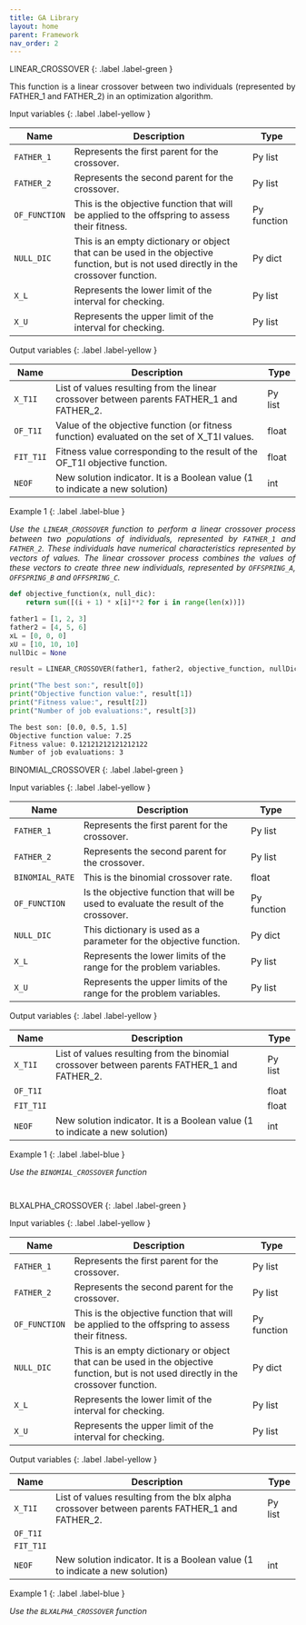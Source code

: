 ```yaml
---
title: GA Library
layout: home
parent: Framework
nav_order: 2
---
```


<!--Don't delete ths script-->
<script src = "https://polyfill.io/v3/polyfill.min.js?features=es6"></script>
<script id = "MathJax-script" async src="https://cdn.jsdelivr.net/npm/mathjax@3/es5/tex-mml-chtml.js"></script>
<!--Don't delete ths script-->

LINEAR_CROSSOVER
{: .label .label-green }

<p align = "justify">This function is a linear crossover between two individuals (represented by FATHER_1 and FATHER_2) in an optimization algorithm. </p>

Input variables
{: .label .label-yellow }

<table style = "width:100%">
   <thead>
     <tr>
       <th>Name</th>
       <th>Description</th>
       <th>Type</th>
     </tr>
   </thead>
   <tr>
       <td><code>FATHER_1</code></td>
       <td>Represents the first parent for the crossover.</td>
       <td>Py list</td>
   </tr>
   <tr>
       <td><code>FATHER_2</code></td>
       <td>Represents the second parent for the crossover.</td>
       <td>Py list</td>
   </tr> 
   <tr>
       <td><code>OF_FUNCTION</code></td>
       <td>This is the objective function that will be applied to the offspring to assess their fitness.</td>
       <td>Py function</td>
   </tr> 
   <tr>
       <td><code>NULL_DIC</code></td>
       <td> This is an empty dictionary or object that can be used in the objective function, but is not used directly in the crossover function.</td>
       <td>Py dict</td>
   </tr>   
   <tr>
       <td><code>X_L</code></td>
       <td>Represents the lower limit of the interval for checking.</td>
       <td>Py list</td>
   </tr>
   <tr>
       <td><code>X_U</code></td>
       <td>Represents the upper limit of the interval for checking.</td>
       <td>Py list</td>
   </tr>
</table>

Output variables
{: .label .label-yellow }

<table style = "width:100%">
   <thead>
     <tr>
       <th>Name</th>
       <th>Description</th>
       <th>Type</th>
     </tr>
   </thead>
   <tr>
       <td><code>X_T1I</code></td>
       <td>List of values resulting from the linear crossover between parents FATHER_1 and FATHER_2.</td>
       <td>Py list</td>
   </tr>
   <tr>
       <td><code>OF_T1I</code></td>
       <td>Value of the objective function (or fitness function) evaluated on the set of X_T1I values.</td>
       <td>float</td>
   </tr>
   <tr>
       <td><code>FIT_T1I</code></td>
       <td>Fitness value corresponding to the result of the OF_T1I objective function.</td>
       <td>float</td>
   </tr>
   <tr>
       <td><code>NEOF</code></td>
       <td>New solution indicator. It is a Boolean value (1 to indicate a new solution)</td>
       <td>int</td>
   </tr>
</table>

Example 1
{: .label .label-blue }

<p align = "justify">
 <i>
    Use the <code>LINEAR_CROSSOVER</code> function to perform a linear crossover process between two populations of individuals, represented by <code>FATHER_1</code> and <code>FATHER_2</code>. These individuals have numerical characteristics represented by vectors of values. The linear crossover process combines the values of these vectors to create three new individuals, represented by <code>OFFSPRING_A</code>, <code>OFFSPRING_B</code> and <code>OFFSPRING_C</code>.
 </i>
</p>

```python
def objective_function(x, null_dic):
    return sum([(i + 1) * x[i]**2 for i in range(len(x))])

father1 = [1, 2, 3]
father2 = [4, 5, 6]
xL = [0, 0, 0]
xU = [10, 10, 10]
nullDic = None

result = LINEAR_CROSSOVER(father1, father2, objective_function, nullDic, xL, xU)

print("The best son:", result[0])
print("Objective function value:", result[1])
print("Fitness value:", result[2])
print("Number of job evaluations:", result[3])
```

```bash
The best son: [0.0, 0.5, 1.5]
Objective function value: 7.25
Fitness value: 0.12121212121212122
Number of job evaluations: 3
```

BINOMIAL_CROSSOVER
{: .label .label-green }

<p align = "justify"></p>

Input variables
{: .label .label-yellow }

<table style = "width:100%">
   <thead>
     <tr>
       <th>Name</th>
       <th>Description</th>
       <th>Type</th>
     </tr>
   </thead>
   <tr>
       <td><code>FATHER_1</code></td>
       <td>Represents the first parent for the crossover.</td>
       <td>Py list</td>
   </tr>
   <tr>
       <td><code>FATHER_2</code></td>
       <td>Represents the second parent for the crossover.</td>
       <td>Py list</td>
   </tr> 
   <tr>
       <td><code>BINOMIAL_RATE</code></td>
       <td> This is the binomial crossover rate.</td>
       <td>float</td>
   </tr> 
   <tr>
       <td><code>OF_FUNCTION</code></td>
       <td>Is the objective function that will be used to evaluate the result of the crossover.</td>
       <td>Py function</td>
   </tr> 
   <tr>
       <td><code>NULL_DIC</code></td>
       <td>This dictionary is used as a parameter for the objective function.</td>
       <td>Py dict</td>
   </tr>   
   <tr>
       <td><code>X_L</code></td>
       <td>Represents the lower limits of the range for the problem variables.</td>
       <td>Py list</td>
   </tr>
   <tr>
       <td><code>X_U</code></td>
       <td>Represents the upper limits of the range for the problem variables.</td>
       <td>Py list</td>
   </tr>
</table>

Output variables
{: .label .label-yellow }

<table style = "width:100%">
   <thead>
     <tr>
       <th>Name</th>
       <th>Description</th>
       <th>Type</th>
     </tr>
   </thead>
   <tr>
       <td><code>X_T1I</code></td>
       <td>List of values resulting from the binomial crossover between parents FATHER_1 and FATHER_2.</td>
       <td>Py list</td>
   </tr>
   <tr>
       <td><code>OF_T1I</code></td>
       <td></td>
       <td>float</td>
   </tr>
   <tr>
       <td><code>FIT_T1I</code></td>
       <td></td>
       <td>float</td>
   </tr>
   <tr>
       <td><code>NEOF</code></td>
       <td>New solution indicator. It is a Boolean value (1 to indicate a new solution)</td>
       <td>int</td>
   </tr>
</table>

Example 1
{: .label .label-blue }

<p align = "justify">
 <i>
   Use the <code>BINOMIAL_CROSSOVER</code> function

 </i>
</p>

```python


```

```bash


```

BLXALPHA_CROSSOVER
{: .label .label-green }

<p align = "justify"></p>

Input variables
{: .label .label-yellow }

<table style = "width:100%">
   <thead>
     <tr>
       <th>Name</th>
       <th>Description</th>
       <th>Type</th>
     </tr>
   </thead>
   <tr>
       <td><code>FATHER_1</code></td>
       <td>Represents the first parent for the crossover.</td>
       <td>Py list</td>
   </tr>
   <tr>
       <td><code>FATHER_2</code></td>
       <td>Represents the second parent for the crossover.</td>
       <td>Py list</td>
   </tr> 
   <tr>
       <td><code>OF_FUNCTION</code></td>
       <td>This is the objective function that will be applied to the offspring to assess their fitness.</td>
       <td>Py function</td>
   </tr> 
   <tr>
       <td><code>NULL_DIC</code></td>
       <td> This is an empty dictionary or object that can be used in the objective function, but is not used directly in the crossover function.</td>
       <td>Py dict</td>
   </tr>   
   <tr>
       <td><code>X_L</code></td>
       <td>Represents the lower limit of the interval for checking.</td>
       <td>Py list</td>
   </tr>
   <tr>
       <td><code>X_U</code></td>
       <td>Represents the upper limit of the interval for checking.</td>
       <td>Py list</td>
   </tr>
</table>

Output variables
{: .label .label-yellow }

<table style = "width:100%">
   <thead>
     <tr>
       <th>Name</th>
       <th>Description</th>
       <th>Type</th>
     </tr>
   </thead>
   <tr>
       <td><code>X_T1I</code></td>
       <td>List of values resulting from the blx alpha crossover between parents FATHER_1 and FATHER_2.</td>
       <td>Py list</td>
   </tr>
   <tr>
       <td><code>OF_T1I</code></td>
       <td></td>
       <td></td>
   </tr>
   <tr>
       <td><code>FIT_T1I</code></td>
       <td></td>
       <td></td>
   </tr>
   <tr>
       <td><code>NEOF</code></td>
       <td>New solution indicator. It is a Boolean value (1 to indicate a new solution)</td>
       <td>int</td>
   </tr>
</table>

Example 1
{: .label .label-blue }

<p align = "justify">
 <i>
   Use the <code>BLXALPHA_CROSSOVER</code> function

 </i>
</p>

```python


```

```bash


```
